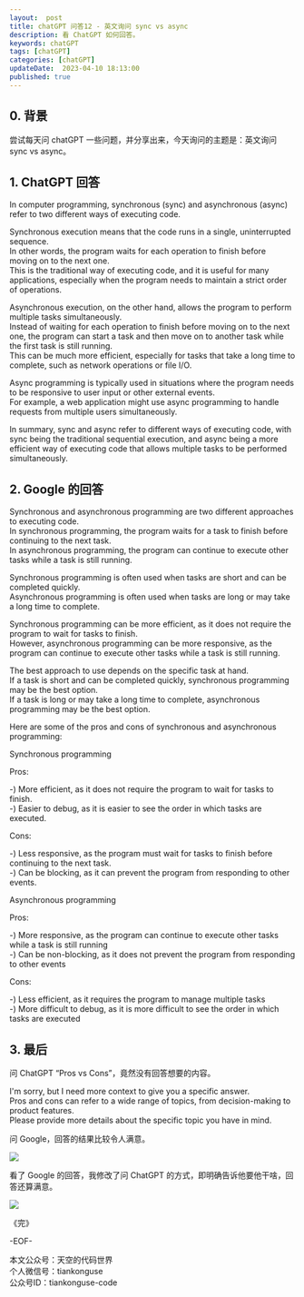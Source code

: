 ```yaml
---   
layout:  post  
title: chatGPT 问答12 - 英文询问 sync vs async  
description: 看 ChatGPT 如何回答。 
keywords: chatGPT  
tags: [chatGPT]  
categories: [chatGPT]  
updateDate:  2023-04-10 18:13:00  
published: true  
---  
```



## 0. 背景  



尝试每天问 chatGPT 一些问题，并分享出来，今天询问的主题是：英文询问 sync vs async。  


## 1. ChatGPT 回答   


In computer programming, synchronous (sync) and asynchronous (async) refer to two different ways of executing code.  


Synchronous execution means that the code runs in a single, uninterrupted sequence.   
In other words, the program waits for each operation to finish before moving on to the next one.   
This is the traditional way of executing code, and it is useful for many applications, especially when the program needs to maintain a strict order of operations.  


Asynchronous execution, on the other hand, allows the program to perform multiple tasks simultaneously.   
Instead of waiting for each operation to finish before moving on to the next one, the program can start a task and then move on to another task while the first task is still running.   
This can be much more efficient, especially for tasks that take a long time to complete, such as network operations or file I/O.  


Async programming is typically used in situations where the program needs to be responsive to user input or other external events.   
For example, a web application might use async programming to handle requests from multiple users simultaneously.  


In summary, sync and async refer to different ways of executing code, with sync being the traditional sequential execution, and async being a more efficient way of executing code that allows multiple tasks to be performed simultaneously.  


## 2. Google 的回答  


Synchronous and asynchronous programming are two different approaches to executing code.   
In synchronous programming, the program waits for a task to finish before continuing to the next task.   
In asynchronous programming, the program can continue to execute other tasks while a task is still running.  


Synchronous programming is often used when tasks are short and can be completed quickly.  
Asynchronous programming is often used when tasks are long or may take a long time to complete.  


Synchronous programming can be more efficient, as it does not require the program to wait for tasks to finish.   
However, asynchronous programming can be more responsive, as the program can continue to execute other tasks while a task is still running.  


The best approach to use depends on the specific task at hand.   
If a task is short and can be completed quickly, synchronous programming may be the best option.   
If a task is long or may take a long time to complete, asynchronous programming may be the best option.  


Here are some of the pros and cons of synchronous and asynchronous programming:  


Synchronous programming  


Pros:  


-) More efficient, as it does not require the program to wait for tasks to finish.  
-) Easier to debug, as it is easier to see the order in which tasks are executed.  


Cons:  


-) Less responsive, as the program must wait for tasks to finish before continuing to the next task.  
-) Can be blocking, as it can prevent the program from responding to other events.  


Asynchronous programming  


Pros:  


-) More responsive, as the program can continue to execute other tasks while a task is still running  
-) Can be non-blocking, as it does not prevent the program from responding to other events  


Cons:  


-) Less efficient, as it requires the program to manage multiple tasks  
-) More difficult to debug, as it is more difficult to see the order in which tasks are executed  



## 3. 最后  


问 ChatGPT “Pros vs Cons”，竟然没有回答想要的内容。  


I'm sorry, but I need more context to give you a specific answer.   
Pros and cons can refer to a wide range of topics, from decision-making to product features.   
Please provide more details about the specific topic you have in mind.  


问 Google，回答的结果比较令人满意。  


![](https://res2023.tiankonguse.com/images/2023/04/10/100.png)


看了 Google 的回答，我修改了问 ChatGPT 的方式，即明确告诉他要他干啥，回答还算满意。  


![](https://res2023.tiankonguse.com/images/2023/04/10/101.png)


《完》  


-EOF-  



本文公众号：天空的代码世界  
个人微信号：tiankonguse  
公众号ID：tiankonguse-code  
  

